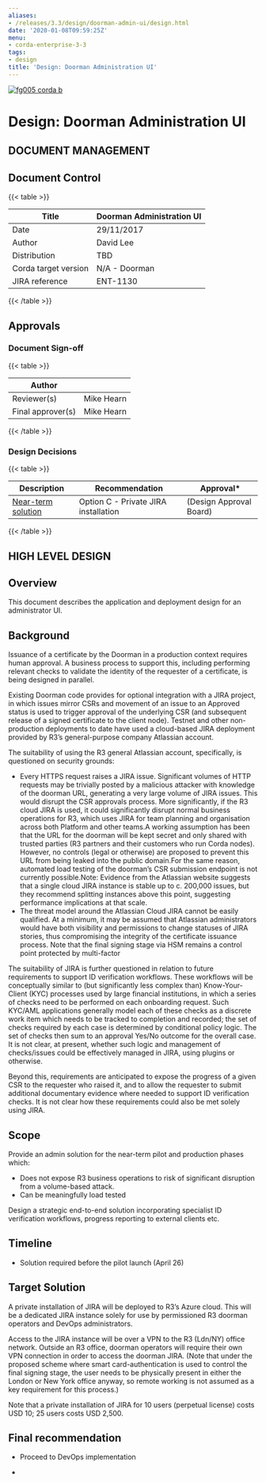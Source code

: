 ```yaml
---
aliases:
- /releases/3.3/design/doorman-admin-ui/design.html
date: '2020-01-08T09:59:25Z'
menu:
- corda-enterprise-3-3
tags:
- design
title: 'Design: Doorman Administration UI'
---
```


[![fg005 corda b](https://www.corda.net/wp-content/uploads/2016/11/fg005_corda_b.png "fg005 corda b")](https://www.corda.net/wp-content/uploads/2016/11/fg005_corda_b.png)

# Design: Doorman Administration UI


## DOCUMENT MANAGEMENT


## Document Control


{{< table >}}

|Title|Doorman Administration UI|
|--------------------------------------------------|--------------------------------------------------|
|Date|29/11/2017|
|Author|David Lee|
|Distribution|TBD|
|Corda target version|N/A - Doorman|
|JIRA reference|ENT-1130|

{{< /table >}}


## Approvals


### Document Sign-off


{{< table >}}

|Author||
|--------------------------------------------------|--------------------------------------------------|
|Reviewer(s)|Mike Hearn|
|Final approver(s)|Mike Hearn|

{{< /table >}}


### Design Decisions


{{< table >}}

|Description|Recommendation|Approval*|
|---------------------------------|---------------------------------|---------------------------------|
|[Near-term solution](decisions/near-term.md)|Option C - Private JIRA installation|(Design Approval Board)|

{{< /table >}}


## HIGH LEVEL DESIGN


## Overview

This document describes the application and deployment design for an administrator UI.


## Background

Issuance of a certificate by the Doorman in a production context requires human approval. A business process to support this, including performing relevant checks to validate the identity of the requester of a certificate, is being designed in parallel.

Existing Doorman code provides for optional integration with a JIRA project, in which issues mirror CSRs and movement of an issue to an Approved status is used to trigger approval of the underlying CSR (and subsequent release of a signed certificate to the client node). Testnet and other non-production deployments to date have used a cloud-based JIRA deployment provided by R3’s general-purpose company Atlassian account.

The suitability of using the R3 general Atlassian account, specifically, is questioned on security grounds:


* Every HTTPS request raises a JIRA issue. Significant volumes of HTTP requests may be trivially posted by a malicious attacker with knowledge of the doorman URL, generating a very large volume of JIRA issues.  This would disrupt the CSR approvals process. More significantly, if the R3 cloud JIRA is used, it could significantly disrupt normal business operations for R3, which uses JIRA for team planning and organisation across both Platform and other teams.A working assumption has been that the URL for the doorman will be kept secret and only shared with trusted parties (R3 partners and their customers who run Corda nodes). However, no controls (legal or otherwise) are proposed to prevent this URL from being leaked into the public domain.For the same reason, automated load testing of the doorman’s CSR submission endpoint is not currently possible.Note: Evidence from the Atlassian website suggests that a single cloud JIRA instance is stable up to c. 200,000 issues, but they recommend splitting instances above this point, suggesting performance implications at that scale.
* The threat model around the Atlassian Cloud JIRA cannot be easily qualified. At a minimum, it may be assumed that Atlassian administrators would have both visibility and permissions to change statuses of JIRA stories, thus compromising the integrity of the certificate issuance process. Note that the final signing stage via HSM remains a control point protected by multi-factor

The suitability of JIRA is further questioned in relation to future requirements to support ID verification workflows. These workflows will be conceptually similar to (but significantly less complex than) Know-Your-Client (KYC) processes used by large financial institutions, in which a series of checks need to be performed on each onboarding request. Such KYC/AML applications generally model each of these checks as a discrete work item which needs to be tracked to completion and recorded; the set of checks required by each case is determined by conditional policy logic. The set of checks then sum to an approval Yes/No outcome for the overall case. It is not clear, at present, whether such logic and management of checks/issues could be effectively managed in JIRA, using plugins or otherwise.

Beyond this, requirements are anticipated to expose the progress of a given CSR to the requester who raised it, and to allow the requester to submit additional documentary evidence where needed to support ID verification checks. It is not clear how these requirements could also be met solely using JIRA.


## Scope

Provide an admin solution for the near-term pilot and production phases which:


* Does not expose R3 business operations to risk of significant disruption from a volume-based attack.
* Can be meaningfully load tested

Design a strategic end-to-end solution incorporating specialist ID verification workflows, progress reporting to external clients etc.


## Timeline


* Solution required before the pilot launch (April 26)


## Target Solution

A private installation of JIRA will be deployed to R3’s Azure cloud. This will be a dedicated JIRA instance solely for use by permissioned R3 doorman operators and DevOps administrators.

Access to the JIRA instance will be over a VPN to the R3 (Ldn/NY) office network. Outside an R3 office, doorman operators will require their own VPN connection in order to access the doorman JIRA. (Note that under the proposed scheme where smart card-authentication is used to control the final signing stage, the user needs to be physically present in either the London or New York office anyway, so remote working is not assumed as a key requirement for this process.)

Note that a private installation of JIRA for 10 users (perpetual license) costs USD 10;  25 users costs USD 2,500.


## Final recommendation


* Proceed to DevOps implementation


* 

